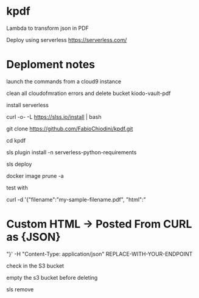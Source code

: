 # kpdf
Lambda to transform json in PDF

Deploy using serverless https://serverless.com/

# Deploment notes

launch the commands from a cloud9 instance

clean all cloudofmration errors and delete bucket kiodo-vault-pdf

install serverless

curl -o- -L https://slss.io/install | bash

git clone https://github.com/FabioChiodini/kpdf.git

cd kpdf

sls plugin install -n serverless-python-requirements

sls deploy

docker image prune -a

test with 

curl -d '{"filename":"my-sample-filename.pdf", "html":"<html><head></head><body><h1>Custom HTML -> Posted From CURL as {JSON}</h1></body></html>"}' -H "Content-Type: application/json" REPLACE-WITH-YOUR-ENDPOINT


check in the S3 bucket

empty the s3 bucket before deleting

sls remove

